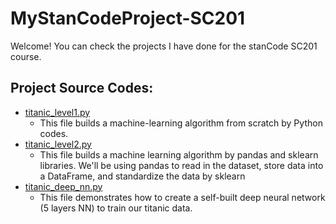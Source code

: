 # MyStanCodeProject-SC201
Welcome! You can check the projects I have done for the stanCode SC201 course.

## Project Source Codes:
- [titanic_level1.py](https://github.com/zephyr-hhchung/MyStanCodeProject-SC201/blob/main/titanic_level1.py)
  - This file builds a machine-learning algorithm from scratch by Python codes.
- [titanic_level2.py](https://github.com/zephyr-hhchung/MyStanCodeProject-SC201/blob/main/titanic_level2.py)
  - This file builds a machine learning algorithm by pandas and sklearn libraries. We'll be using pandas to read in the dataset, store data into a DataFrame, and standardize the data by sklearn
- [titanic_deep_nn.py](https://github.com/zephyr-hhchung/MyStanCodeProject-SC201/blob/main/titanic_deep_nn.py)
  - This file demonstrates how to create a self-built deep neural network (5 layers NN) to train our titanic data.
